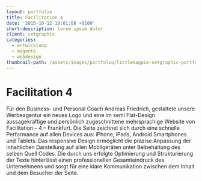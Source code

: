 ```yaml
---
layout: portfolio
title: Facilitation 4
date: '2015-10-12 19:01:08 +0100'
short-description: lorem ipsum dolor
client: setgraphic
categories:
  - entwicklung
  - magento
  - webdesign
thumbnail-path: /assets/images/portfolio/littlemagpie-setgraphic-portfolio.jpg
---
```


# Facilitation 4

Für den Business- und Personal Coach Andreas Friedrich, gestaltete unsere Werbeagentur ein neues Logo und eine im semi Flat-Design aussagekräftige und persönlich zugeschnittene mehrsprachige Website von Facilitation – 4 – Frankfurt. Die Seite zeichnet sich durch eine schnelle Performance auf allen Devices aus: iPhone, iPads,  Android Smartphones und Tablets. Das responsive Design ermöglicht die präzise Anpassung der inhaltlichen Darstellung auf allen Mobilgeräten unter Beibehaltung des selben Quell Codes. Die durch uns erfolgte Optimierung und Strukturierung der Texte hinterlässt einen professionellen Gesamteindruck des Unternehmens und sorgt für eine klare Kommunikation zwischen dem Inhalt und dem Besucher der Seite.
